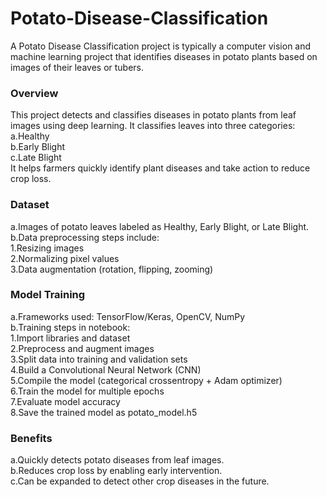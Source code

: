 # Potato-Disease-Classification
A Potato Disease Classification project is typically a computer vision and machine learning project that identifies diseases in potato plants based on images of their leaves or tubers.

### Overview

This project detects and classifies diseases in potato plants from leaf images using deep learning.
It classifies leaves into three categories:
a.Healthy  
b.Early Blight  
c.Late Blight  
It helps farmers quickly identify plant diseases and take action to reduce crop loss.

### Dataset

a.Images of potato leaves labeled as Healthy, Early Blight, or Late Blight.  
b.Data preprocessing steps include:  
  1.Resizing images  
  2.Normalizing pixel values  
  3.Data augmentation (rotation, flipping, zooming)  

### Model Training

a.Frameworks used: TensorFlow/Keras, OpenCV, NumPy  
b.Training steps in notebook:  
  1.Import libraries and dataset  
  2.Preprocess and augment images  
  3.Split data into training and validation sets  
  4.Build a Convolutional Neural Network (CNN)  
  5.Compile the model (categorical crossentropy + Adam optimizer)  
  6.Train the model for multiple epochs  
  7.Evaluate model accuracy  
  8.Save the trained model as potato_model.h5  

### Benefits

a.Quickly detects potato diseases from leaf images.  
b.Reduces crop loss by enabling early intervention.  
c.Can be expanded to detect other crop diseases in the future.  
